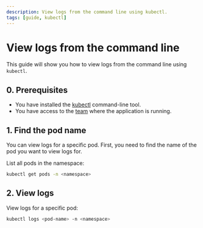 ```yaml
---
description: View logs from the command line using kubectl.
tags: [guide, kubectl]
---
```

# View logs from the command line

This guide will show you how to view logs from the command line using `kubectl`.

## 0. Prerequisites

- You have installed the [kubectl](../../command-line-access.md) command-line tool.
- You have access to the [team](../../team.md) where the application is running.

## 1. Find the pod name

You can view logs for a specific pod. First, you need to find the name of the pod you want to view logs for.

List all pods in the namespace:

```bash
kubectl get pods -n <namespace>
```

## 2. View logs

View logs for a specific pod:

```bash
kubectl logs <pod-name> -n <namespace>
```
